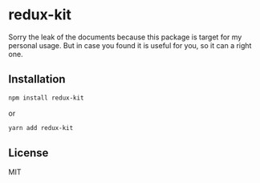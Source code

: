 # redux-kit

Sorry the leak of the documents because this package is target for my personal usage. But in case you found it is useful for you, so it can a right one.

## Installation

```sh
npm install redux-kit
```

or

```sh
yarn add redux-kit
```

## License

MIT
